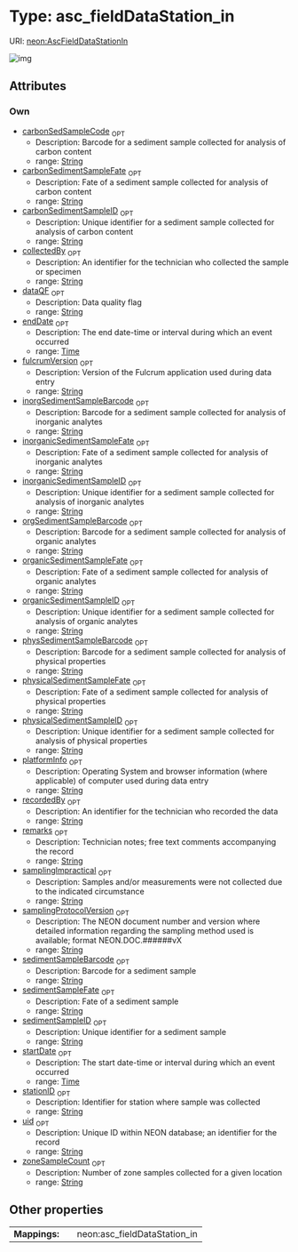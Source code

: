 
# Type: asc_fieldDataStation_in




URI: [neon:AscFieldDataStationIn](https://data.neonscience.org/AscFieldDataStationIn)


![img](http://yuml.me/diagram/nofunky;dir:TB/class/[AscFieldDataStationIn&#124;uid:string%20%3F;remarks:string%20%3F;recordedBy:string%20%3F;stationID:string%20%3F;startDate:time%20%3F;endDate:time%20%3F;samplingProtocolVersion:string%20%3F;collectedBy:string%20%3F;dataQF:string%20%3F;samplingImpractical:string%20%3F;fulcrumVersion:string%20%3F;platformInfo:string%20%3F;carbonSedimentSampleFate:string%20%3F;carbonSedimentSampleID:string%20%3F;carbonSedSampleCode:string%20%3F;inorganicSedimentSampleFate:string%20%3F;inorganicSedimentSampleID:string%20%3F;inorgSedimentSampleBarcode:string%20%3F;organicSedimentSampleFate:string%20%3F;organicSedimentSampleID:string%20%3F;orgSedimentSampleBarcode:string%20%3F;physicalSedimentSampleFate:string%20%3F;physicalSedimentSampleID:string%20%3F;physSedimentSampleBarcode:string%20%3F;sedimentSampleBarcode:string%20%3F;sedimentSampleFate:string%20%3F;sedimentSampleID:string%20%3F;zoneSampleCount:string%20%3F])

## Attributes


### Own

 * [carbonSedSampleCode](carbonSedSampleCode.md)  <sub>OPT</sub>
    * Description: Barcode for a sediment sample collected for analysis of carbon content
    * range: [String](types/String.md)
 * [carbonSedimentSampleFate](carbonSedimentSampleFate.md)  <sub>OPT</sub>
    * Description: Fate of a sediment sample collected for analysis of carbon content
    * range: [String](types/String.md)
 * [carbonSedimentSampleID](carbonSedimentSampleID.md)  <sub>OPT</sub>
    * Description: Unique identifier for a sediment sample collected for analysis of carbon content
    * range: [String](types/String.md)
 * [collectedBy](collectedBy.md)  <sub>OPT</sub>
    * Description: An identifier for the technician who collected the sample or specimen
    * range: [String](types/String.md)
 * [dataQF](dataQF.md)  <sub>OPT</sub>
    * Description: Data quality flag
    * range: [String](types/String.md)
 * [endDate](endDate.md)  <sub>OPT</sub>
    * Description: The end date-time or interval during which an event occurred
    * range: [Time](types/Time.md)
 * [fulcrumVersion](fulcrumVersion.md)  <sub>OPT</sub>
    * Description: Version of the Fulcrum application used during data entry
    * range: [String](types/String.md)
 * [inorgSedimentSampleBarcode](inorgSedimentSampleBarcode.md)  <sub>OPT</sub>
    * Description: Barcode for a sediment sample collected for analysis of inorganic analytes
    * range: [String](types/String.md)
 * [inorganicSedimentSampleFate](inorganicSedimentSampleFate.md)  <sub>OPT</sub>
    * Description: Fate of a sediment sample collected for analysis of inorganic analytes
    * range: [String](types/String.md)
 * [inorganicSedimentSampleID](inorganicSedimentSampleID.md)  <sub>OPT</sub>
    * Description: Unique identifier for a sediment sample collected for analysis of inorganic analytes
    * range: [String](types/String.md)
 * [orgSedimentSampleBarcode](orgSedimentSampleBarcode.md)  <sub>OPT</sub>
    * Description: Barcode for a sediment sample collected for analysis of organic analytes
    * range: [String](types/String.md)
 * [organicSedimentSampleFate](organicSedimentSampleFate.md)  <sub>OPT</sub>
    * Description: Fate of a sediment sample collected for analysis of organic analytes
    * range: [String](types/String.md)
 * [organicSedimentSampleID](organicSedimentSampleID.md)  <sub>OPT</sub>
    * Description: Unique identifier for a sediment sample collected for analysis of organic analytes
    * range: [String](types/String.md)
 * [physSedimentSampleBarcode](physSedimentSampleBarcode.md)  <sub>OPT</sub>
    * Description: Barcode for a sediment sample collected for analysis of physical properties
    * range: [String](types/String.md)
 * [physicalSedimentSampleFate](physicalSedimentSampleFate.md)  <sub>OPT</sub>
    * Description: Fate of a sediment sample collected for analysis of physical properties
    * range: [String](types/String.md)
 * [physicalSedimentSampleID](physicalSedimentSampleID.md)  <sub>OPT</sub>
    * Description: Unique identifier for a sediment sample collected for analysis of physical properties
    * range: [String](types/String.md)
 * [platformInfo](platformInfo.md)  <sub>OPT</sub>
    * Description: Operating System and browser information (where applicable) of computer used during data entry
    * range: [String](types/String.md)
 * [recordedBy](recordedBy.md)  <sub>OPT</sub>
    * Description: An identifier for the technician who recorded the data
    * range: [String](types/String.md)
 * [remarks](remarks.md)  <sub>OPT</sub>
    * Description: Technician notes; free text comments accompanying the record
    * range: [String](types/String.md)
 * [samplingImpractical](samplingImpractical.md)  <sub>OPT</sub>
    * Description: Samples and/or measurements were not collected due to the indicated circumstance
    * range: [String](types/String.md)
 * [samplingProtocolVersion](samplingProtocolVersion.md)  <sub>OPT</sub>
    * Description: The NEON document number and version where detailed information regarding the sampling method used is available; format NEON.DOC.######vX
    * range: [String](types/String.md)
 * [sedimentSampleBarcode](sedimentSampleBarcode.md)  <sub>OPT</sub>
    * Description: Barcode for a sediment sample
    * range: [String](types/String.md)
 * [sedimentSampleFate](sedimentSampleFate.md)  <sub>OPT</sub>
    * Description: Fate of a sediment sample
    * range: [String](types/String.md)
 * [sedimentSampleID](sedimentSampleID.md)  <sub>OPT</sub>
    * Description: Unique identifier for a sediment sample
    * range: [String](types/String.md)
 * [startDate](startDate.md)  <sub>OPT</sub>
    * Description: The start date-time or interval during which an event occurred
    * range: [Time](types/Time.md)
 * [stationID](stationID.md)  <sub>OPT</sub>
    * Description: Identifier for station where sample was collected
    * range: [String](types/String.md)
 * [uid](uid.md)  <sub>OPT</sub>
    * Description: Unique ID within NEON database; an identifier for the record
    * range: [String](types/String.md)
 * [zoneSampleCount](zoneSampleCount.md)  <sub>OPT</sub>
    * Description: Number of zone samples collected for a given location
    * range: [String](types/String.md)

## Other properties

|  |  |  |
| --- | --- | --- |
| **Mappings:** | | neon:asc_fieldDataStation_in |

